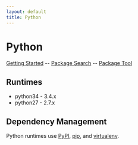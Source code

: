 ```yaml
---
layout: default
title: Python
---
```


# Python

[Getting Started][getting-started] -- [Package Search][pypi] -- [Package Tool][pip]

## Runtimes

  * python34 - 3.4.x
  * python27 - 2.7.x

## Dependency Management

Python runtimes use [PyPI][pypi], [pip][pip], and [virtualenv][virtualenv].

[getting-started]: /docs/python/getting-started/
[pypi]: http://pypi.python.org/pypi
[pip]: http://www.pip-installer.org/
[venv]: http://docs.python.org/dev/library/venv.html
[virtualenv]: http://www.virtualenv.org/
